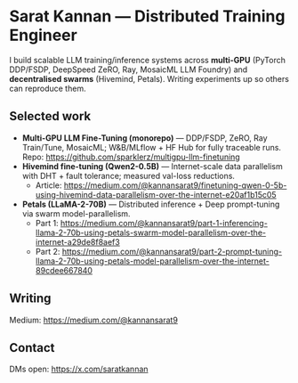 # Sarat Kannan — Distributed Training Engineer

I build scalable LLM training/inference systems across **multi-GPU** (PyTorch DDP/FSDP, DeepSpeed ZeRO, Ray, MosaicML LLM Foundry) and **decentralised swarms** (Hivemind, Petals). Writing experiments up so others can reproduce them.

## Selected work
- **Multi-GPU LLM Fine-Tuning (monorepo)** — DDP/FSDP, ZeRO, Ray Train/Tune, MosaicML; W&B/MLflow + HF Hub for fully traceable runs.  
  Repo: https://github.com/sparklerz/multigpu-llm-finetuning
- **Hivemind fine-tuning (Qwen2-0.5B)** — Internet-scale data parallelism with DHT + fault tolerance; measured val-loss reductions.  
    - Article: https://medium.com/@kannansarat9/finetuning-qwen-0-5b-using-hivemind-data-parallelism-over-the-internet-e20af1b15c05
- **Petals (LLaMA-2-70B)** — Distributed inference + Deep prompt-tuning via swarm model-parallelism.  
    - Part 1: https://medium.com/@kannansarat9/part-1-inferencing-llama-2-70b-using-petals-swarm-model-parallelism-over-the-internet-a29de8f8aef3
    - Part 2: https://medium.com/@kannansarat9/part-2-prompt-tuning-llama-2-70b-using-petals-model-parallelism-over-the-internet-89cdee667840

## Writing
Medium: https://medium.com/@kannansarat9

## Contact
DMs open: https://x.com/saratkannan
